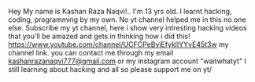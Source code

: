 Hey My name is Kashan Raza Naqvi!..
I'm 13 yrs old.
I learnt hacking, coding, programming by my own. No yt channel helped me in this no one else.
Subscribe my yt channel, here i show very intresting hacking videos that you'll be amazed and gets in thinking how i did this! 
https://www.youtube.com/channel/UCFCPeBviEfyklIYYvE45t3w my channel link.
you can contact me through my email kashanrazanaqvi777@gmail.com or my instagram account "waitwhatyt"
I still learning about hacking and all so please support me on yt/
